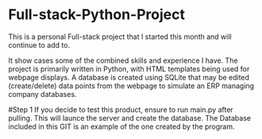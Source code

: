 # Full-stack-Python-Project
This is a personal Full-stack project that I started this month and will continue to add to.

 It show cases some of the combined skills and experience I have. The project is primarily written in Python, with HTML templates being used for webpage displays. 
 A database is created using SQLite that may be edited (create/delete) data points from the webpage to simulate an ERP managing company databases.

#Step 1
If you decide to test this product, ensure to run main.py after pulling. This will launce the server and create the database. The Database included in this GIT is an example of the one created by the program.
